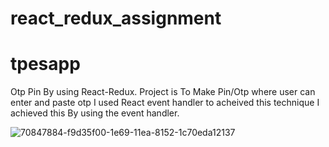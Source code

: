 # react_redux_assignment
# tpesapp
Otp Pin By using React-Redux.
Project is To Make Pin/Otp where user can enter and paste otp 
I used React event handler to acheived this technique
I achieved this By using the event handler.


![70847884-f9d35f00-1e69-11ea-8152-1c70eda12137](https://user-images.githubusercontent.com/101575981/184169523-2f4b0d72-7e79-4246-a12b-438e082fe038.gif)

